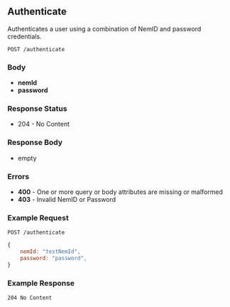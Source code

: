 ## Authenticate
Authenticates a user using a combination of
NemID and password credentials.

`POST /authenticate`

### Body
- **nemId**
- **password**

### Response Status
- 204 - No Content

### Response Body
- empty

### Errors
- **400** - One or more query or body attributes are missing or malformed
- **403** - Invalid NemID or Password

### Example Request
`POST /authenticate`

```javascript
{
    nemId: "testNemId",
    password: "password",
}
```

### Example Response
`204 No Content`
